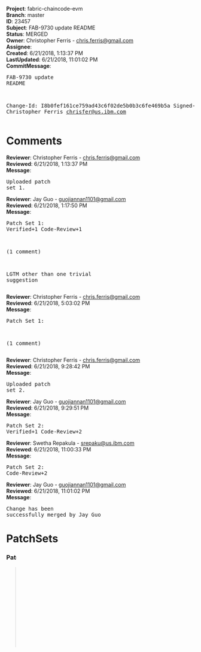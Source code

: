 <strong>Project</strong>: fabric-chaincode-evm<br><strong>Branch</strong>: master<br><strong>ID</strong>: 23457<br><strong>Subject</strong>: FAB-9730 update README<br><strong>Status</strong>: MERGED<br><strong>Owner</strong>: Christopher Ferris - chris.ferris@gmail.com<br><strong>Assignee</strong>:<br><strong>Created</strong>: 6/21/2018, 1:13:37 PM<br><strong>LastUpdated</strong>: 6/21/2018, 11:01:02 PM<br><strong>CommitMessage</strong>:<br><pre>FAB-9730 update README

Change-Id: I8b0fef161ce759ad43c6f02de5b0b3c6fe469b5a
Signed-off-by: Christopher Ferris <chrisfer@us.ibm.com>
</pre><h1>Comments</h1><strong>Reviewer</strong>: Christopher Ferris - chris.ferris@gmail.com<br><strong>Reviewed</strong>: 6/21/2018, 1:13:37 PM<br><strong>Message</strong>: <pre>Uploaded patch set 1.</pre><strong>Reviewer</strong>: Jay Guo - guojiannan1101@gmail.com<br><strong>Reviewed</strong>: 6/21/2018, 1:17:50 PM<br><strong>Message</strong>: <pre>Patch Set 1: Verified+1 Code-Review+1

(1 comment)

LGTM other than one trivial suggestion</pre><strong>Reviewer</strong>: Christopher Ferris - chris.ferris@gmail.com<br><strong>Reviewed</strong>: 6/21/2018, 5:03:02 PM<br><strong>Message</strong>: <pre>Patch Set 1:

(1 comment)</pre><strong>Reviewer</strong>: Christopher Ferris - chris.ferris@gmail.com<br><strong>Reviewed</strong>: 6/21/2018, 9:28:42 PM<br><strong>Message</strong>: <pre>Uploaded patch set 2.</pre><strong>Reviewer</strong>: Jay Guo - guojiannan1101@gmail.com<br><strong>Reviewed</strong>: 6/21/2018, 9:29:51 PM<br><strong>Message</strong>: <pre>Patch Set 2: Verified+1 Code-Review+2</pre><strong>Reviewer</strong>: Swetha Repakula - srepaku@us.ibm.com<br><strong>Reviewed</strong>: 6/21/2018, 11:00:33 PM<br><strong>Message</strong>: <pre>Patch Set 2: Code-Review+2</pre><strong>Reviewer</strong>: Jay Guo - guojiannan1101@gmail.com<br><strong>Reviewed</strong>: 6/21/2018, 11:01:02 PM<br><strong>Message</strong>: <pre>Change has been successfully merged by Jay Guo</pre><h1>PatchSets</h1><h3>PatchSet Number: 1</h3><blockquote><strong>Type</strong>: REWORK<br><strong>Author</strong>: Christopher Ferris - chris.ferris@gmail.com<br><strong>Uploader</strong>: Christopher Ferris - chris.ferris@gmail.com<br><strong>Created</strong>: 6/21/2018, 1:13:37 PM<br><strong>UnmergedRevision</strong>: 952c996d8249db7f1d48b21cdd549d155fe04acf<br><br><strong>Approver</strong>: Jay Guo - guojiannan1101@gmail.com<br><strong>Approved</strong>: 6/21/2018, 1:17:50 PM<br><strong>Type</strong>: Code-Review<br><strong>Value</strong>: 1<br><br><strong>Approver</strong>: Jay Guo - guojiannan1101@gmail.com<br><strong>Approved</strong>: 6/21/2018, 1:17:50 PM<br><strong>Type</strong>: Verified<br><strong>Value</strong>: 1<br><br></blockquote><h3>PatchSet Number: 2</h3><blockquote><strong>Type</strong>: REWORK<br><strong>Author</strong>: Christopher Ferris - chris.ferris@gmail.com<br><strong>Uploader</strong>: Christopher Ferris - chris.ferris@gmail.com<br><strong>Created</strong>: 6/21/2018, 9:28:42 PM<br><strong>GitHubMergedRevision</strong>: [0fcb6c21af1d033ffd4a1eca4ea489522bc966bf](https://github.com/hyperledger/fabric-chaincode-evm/commit/0fcb6c21af1d033ffd4a1eca4ea489522bc966bf)<br><br><strong>Approver</strong>: Jay Guo - guojiannan1101@gmail.com<br><strong>Approved</strong>: 6/21/2018, 9:29:51 PM<br><strong>Type</strong>: Code-Review<br><strong>Value</strong>: 1<br><br><strong>MergedBy</strong>: Jay Guo<br><strong>Merged</strong>: 6/21/2018, 11:01:02 PM<br><br><strong>Approver</strong>: Jay Guo - guojiannan1101@gmail.com<br><strong>Approved</strong>: 6/21/2018, 9:29:51 PM<br><strong>Type</strong>: Verified<br><strong>Value</strong>: 1<br><br><strong>Approver</strong>: Swetha Repakula - srepaku@us.ibm.com<br><strong>Approved</strong>: 6/21/2018, 11:00:33 PM<br><strong>Type</strong>: Code-Review<br><strong>Value</strong>: 1<br><br></blockquote>